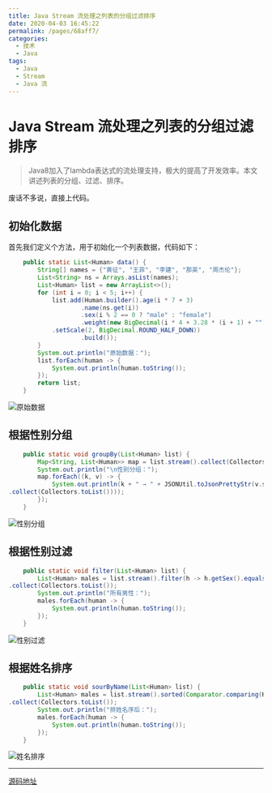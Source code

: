 ```yaml
---
title: Java Stream 流处理之列表的分组过滤排序
date: 2020-04-03 16:45:22
permalink: /pages/68aff7/
categories:
  - 技术
  - Java
tags:
  - Java
  - Stream
  - Java 流
---
```

# Java Stream 流处理之列表的分组过滤排序


>Java8加入了lambda表达式的流处理支持，极大的提高了开发效率。本文讲述列表的分组、过滤、排序。

废话不多说，直接上代码。

## 初始化数据
首先我们定义个方法，用于初始化一个列表数据，代码如下：
```java
    public static List<Human> data() {
        String[] names = {"黄征", "王菲", "李建", "那英", "周杰伦"};
        List<String> ns = Arrays.asList(names);
        List<Human> list = new ArrayList<>();
        for (int i = 0; i < 5; i++) {
            list.add(Human.builder().age(i * 7 + 3)
                    .name(ns.get(i))
                    .sex(i % 2 == 0 ? "male" : "female")
                    .weight(new BigDecimal(i * 4 + 3.28 * (i + 1) + "")
			.setScale(2, BigDecimal.ROUND_HALF_DOWN))
                    .build());
        }
        System.out.println("原始数据：");
        list.forEach(human -> {
            System.out.println(human.toString());
        });
        return list;
    }
```
![原始数据](https://image.studying.icu/image_1585902919093.png)

## 根据性别分组
```java
    public static void groupBy(List<Human> list) {
        Map<String, List<Human>> map = list.stream().collect(Collectors.groupingBy(Human::getSex));
        System.out.println("\n性别分组：");
        map.forEach((k, v) -> {
            System.out.println(k + " → " + JSONUtil.toJsonPrettyStr(v.stream().map(Human::getName)
.collect(Collectors.toList())));
        });
    }
```
![性别分组](https://image.studying.icu/image_1585903015930.png)
<br/>
## 根据性别过滤
```java
    public static void filter(List<Human> list) {
        List<Human> males = list.stream().filter(h -> h.getSex().equals("male"))
.collect(Collectors.toList());
        System.out.println("所有男性：");
        males.forEach(human -> {
            System.out.println(human.toString());
        });
    }

```

![性别过滤](https://image.studying.icu/image_1585903132571.png)

## 根据姓名排序
```java
    public static void sourByName(List<Human> list) {
        List<Human> males = list.stream().sorted(Comparator.comparing(Human::getName).reversed())
.collect(Collectors.toList());
        System.out.println("排姓名序后：");
        males.forEach(human -> {
            System.out.println(human.toString());
        });
    }
```
![姓名排序](https://image.studying.icu/image_1585903207407.png)


---
[源码地址](https://gitee.com/zjoin/blog_study/tree/master/study-arithmetic)
<Vssue  />